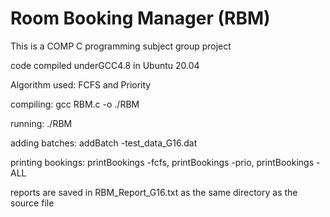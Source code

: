 # Room Booking Manager (RBM)

This is a COMP C programming subject group project

code compiled underGCC4.8 in Ubuntu 20.04

Algorithm used: FCFS and Priority

compiling:          gcc RBM.c -o ./RBM

running:            ./RBM

adding batches:     addBatch -test_data_G16.dat

printing bookings:  printBookings -fcfs, printBookings -prio, printBookings -ALL

reports are saved in RBM_Report_G16.txt as the same directory as the source file
